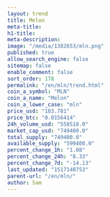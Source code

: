 ```yaml
---
layout: trend
title: Melon
meta-title: 
h1-title: 
meta-description: 
image: "/media/1382653/mln.png"
published: true
allow_search_engine: false
sitemap: false
enable_comment: false
sort_order: 178
permalink: "/en/mln/trend.html"
coin_a_symbol: "MLN"
coin_a_name: "Melon"
coin_a_lower_case: "mln"
price_usd: "183.781"
price_btc: "0.0156414"
24h_volume_usd: "558518.0"
market_cap_usd: "749400.0"
total_supply: "749400.0"
available_supply: "599400.0"
percent_change_1h: "1.08"
percent_change_24h: "8.33"
percent_change_7d: "-14.13"
last_updated: "1517140753"
parent-url: "/en/mln/"
author: Sam
---
```


